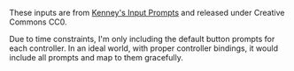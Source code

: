 These inputs are from [Kenney's Input Prompts](https://kenney.nl/assets/input-prompts) and released under Creative Commons CC0.

Due to time constraints, I'm only including the default button prompts for each controller. In an ideal world, with proper controller bindings, it would include all prompts and map to them gracefully. 